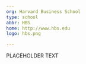 ```yaml
---
org: Harvard Business School
type: school
abbr: HBS
home: http://www.hbs.edu
logo: hbs.png

---
```


PLACEHOLDER TEXT
